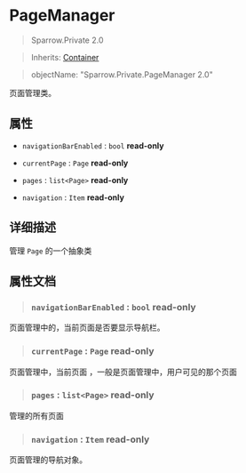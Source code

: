# PageManager

> Sparrow.Private 2.0

> Inherits: [Container](Container.md)

> objectName: "Sparrow.Private.PageManager 2.0"

页面管理类。

## 属性

+ `navigationBarEnabled` : `bool` **read-only**

+ `currentPage` : `Page` **read-only**

+ `pages` : `list<Page>` **read-only**

+ `navigation` : `Item` **read-only**

## 详细描述

管理 `Page` 的一个抽象类

## 属性文档

> ### `navigationBarEnabled` : `bool` **read-only**

页面管理中的，当前页面是否要显示导航栏。

> ### `currentPage` : `Page` **read-only**

页面管理中，当前页面 ，一般是页面管理中，用户可见的那个页面

> ### `pages` : `list<Page>` **read-only**

管理的所有页面

> ### `navigation` : `Item` **read-only**

页面管理的导航对象。
